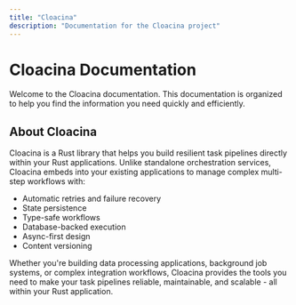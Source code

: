 ```yaml
---
title: "Cloacina"
description: "Documentation for the Cloacina project"
---
```


# Cloacina Documentation

Welcome to the Cloacina documentation. This documentation is organized to help you find the information you need quickly and efficiently.

## About Cloacina

Cloacina is a Rust library that helps you build resilient task pipelines directly within your Rust applications. Unlike standalone orchestration services, Cloacina embeds into your existing applications to manage complex multi-step workflows with:

- Automatic retries and failure recovery
- State persistence
- Type-safe workflows
- Database-backed execution
- Async-first design
- Content versioning

Whether you're building data processing applications, background job systems, or complex integration workflows, Cloacina provides the tools you need to make your task pipelines reliable, maintainable, and scalable - all within your Rust application.

